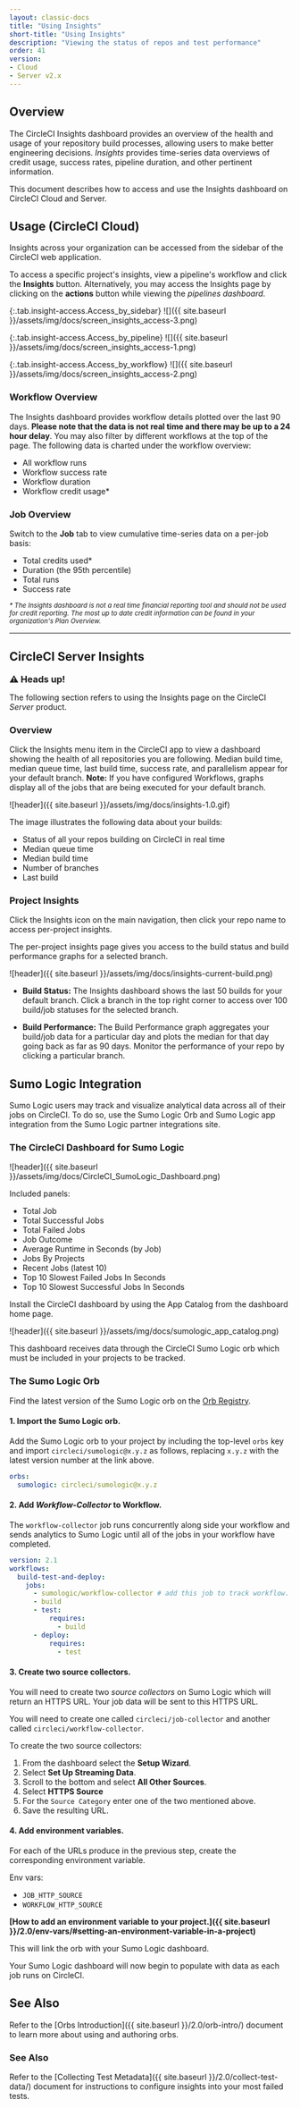 ```yaml
---
layout: classic-docs
title: "Using Insights"
short-title: "Using Insights"
description: "Viewing the status of repos and test performance"
order: 41
version:
- Cloud
- Server v2.x
---
```


## Overview


The CircleCI Insights dashboard provides an overview of the health and usage of
your repository build processes, allowing users to make better engineering
decisions. _Insights_ provides time-series data overviews of credit usage,
success rates, pipeline duration, and other pertinent information.

This document describes how to access and use the Insights dashboard on CircleCI Cloud and Server.

## Usage (CircleCI Cloud)

Insights across your organization can be accessed from the sidebar of the
CircleCI web application.

To access a specific project's insights, view a pipeline's workflow and click
 the **Insights** button. Alternatively, you may access the Insights page by
 clicking on the **actions** button while viewing the _pipelines dashboard_.

{:.tab.insight-access.Access_by_sidebar}
![]({{ site.baseurl }}/assets/img/docs/screen_insights_access-3.png)

{:.tab.insight-access.Access_by_pipeline}
![]({{ site.baseurl }}/assets/img/docs/screen_insights_access-1.png)

{:.tab.insight-access.Access_by_workflow}
![]({{ site.baseurl }}/assets/img/docs/screen_insights_access-2.png)


### Workflow Overview

The Insights dashboard provides workflow details plotted over the last 90 days.
**Please note that the data is not real time and there may be up to a 24 hour
 delay**. You may also filter by different workflows at the top of the page. The
 following data is charted under the workflow overview:

- All workflow runs
- Workflow success rate
- Workflow duration
- Workflow credit usage*

### Job Overview

Switch to the **Job** tab to view cumulative time-series data on a per-job basis:

- Total credits used*
- Duration (the 95th percentile)
- Total runs
- Success rate


<small>
<i> * The Insights dashboard is not a real time financial reporting tool and should
not be used for credit reporting. The most up to date credit information can be
found in your organization's Plan Overview.</i>
</small>

---

## CircleCI Server Insights

<div class="alert alert-warning" role="alert">
  <p><span style="font-size: 115%; font-weight: bold;">⚠️ Heads up!</span></p>
  <span> The following section refers to using the Insights page on the CircleCI <i>Server</i> product. </span>
</div>

### Overview

Click the Insights menu item in the CircleCI app to view a dashboard showing the health of all repositories you are following. Median build time, median queue time, last build time, success rate, and parallelism appear for your default branch. **Note:** If you have configured Workflows, graphs display all of the jobs that are being executed for your default branch.

![header]({{ site.baseurl }}/assets/img/docs/insights-1.0.gif)

The image illustrates the following data about your builds:

- Status of all your repos building on CircleCI in real time
- Median queue time
- Median build time
- Number of branches
- Last build

### Project Insights

Click the Insights icon on the main navigation, then click your repo name to access per-project insights.

The per-project insights page gives you access to the build status and build performance graphs for a selected branch.

![header]({{ site.baseurl }}/assets/img/docs/insights-current-build.png)

- **Build Status:** The Insights dashboard shows the last 50 builds for your default branch. Click a branch in the top right corner to access over 100 build/job statuses for the selected branch.

- **Build Performance:** The Build Performance graph aggregates your build/job data for a particular day and plots the median for that day going back as far as 90 days. Monitor the performance of your repo by clicking a particular branch.


## Sumo Logic Integration

Sumo Logic users may track and visualize analytical data across all of their
jobs on CircleCI. To do so, use the Sumo Logic Orb and Sumo Logic app
integration from the Sumo Logic partner integrations site.


### The CircleCI Dashboard for Sumo Logic

![header]({{ site.baseurl }}/assets/img/docs/CircleCI_SumoLogic_Dashboard.png)

Included panels:

- Total Job
- Total Successful Jobs
- Total Failed Jobs
- Job Outcome
- Average Runtime in Seconds (by Job)
- Jobs By Projects
- Recent Jobs (latest 10)
- Top 10 Slowest Failed Jobs In Seconds
- Top 10 Slowest Successful Jobs In Seconds

Install the CircleCI dashboard by using the App Catalog from the dashboard home page.

![header]({{ site.baseurl }}/assets/img/docs/sumologic_app_catalog.png)

This dashboard receives data through the CircleCI Sumo Logic orb which must be included in your projects to be tracked.

### The Sumo Logic Orb

Find the latest version of the Sumo Logic orb on the [Orb Registry](https://circleci.com/orbs/registry/orb/circleci/sumologic).

#### 1. Import the Sumo Logic orb.
Add the Sumo Logic orb to your project by including the top-level `orbs` key and import `circleci/sumologic@x.y.z` as follows, replacing `x.y.z` with the latest version number at the link above.

```yaml
orbs:
  sumologic: circleci/sumologic@x.y.z
```

#### 2. Add _Workflow-Collector_ to Workflow.
The `workflow-collector` job runs concurrently along side your workflow and sends analytics to Sumo Logic until all of the jobs in your workflow have completed.

```yaml
version: 2.1
workflows:
  build-test-and-deploy:
    jobs:
      - sumologic/workflow-collector # add this job to track workflow.
      - build
      - test:
          requires:
            - build
      - deploy:
          requires:
            - test
```
#### 3. Create two source collectors.
You will need to create two *source collectors* on Sumo Logic which will return an HTTPS URL. Your job data will be sent to this HTTPS URL.

You will need to create one called `circleci/job-collector` and another called `circleci/workflow-collector`.

To create the two source collectors:
1. From the dashboard select the **Setup Wizard**.
2. Select **Set Up Streaming Data**.
3. Scroll to the bottom and select **All Other Sources**.
4. Select **HTTPS Source**
5. For the `Source Category` enter one of the two mentioned above.
6. Save the resulting URL.

#### 4. Add environment variables.
For each of the URLs produce in the previous step, create the corresponding environment variable.

Env vars:
- `JOB_HTTP_SOURCE`
- `WORKFLOW_HTTP_SOURCE`

**[How to add an environment variable to your project.]({{ site.baseurl }}/2.0/env-vars/#setting-an-environment-variable-in-a-project)**

This will link the orb with your Sumo Logic dashboard.

Your Sumo Logic dashboard will now begin to populate with data as each job runs on CircleCI.

## See Also
Refer to the [Orbs Introduction]({{ site.baseurl }}/2.0/orb-intro/) document to learn more about using and authoring orbs.

### See Also

Refer to the [Collecting Test Metadata]({{ site.baseurl }}/2.0/collect-test-data/) document for instructions to configure insights into your most failed tests.

